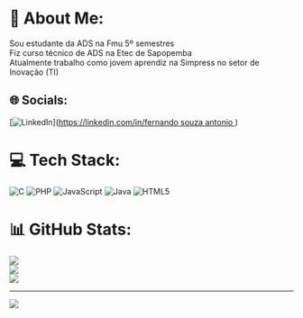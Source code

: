 # 💫 About Me:
Sou estudante da ADS na Fmu 5º semestres<br>Fiz curso técnico de ADS na Etec de Sapopemba <br>Atualmente trabalho como jovem aprendiz na Simpress no setor de Inovação (TI)


## 🌐 Socials:
[![LinkedIn](https://img.shields.io/badge/LinkedIn-%230077B5.svg?logo=linkedin&logoColor=white)]([https://linkedin.com/in/fernando souza antonio ](https://www.linkedin.com/in/fernando-de-souza-antonio-a44444261/)) 

# 💻 Tech Stack:
![C](https://img.shields.io/badge/c-%2300599C.svg?style=for-the-badge&logo=c&logoColor=white) ![PHP](https://img.shields.io/badge/php-%23777BB4.svg?style=for-the-badge&logo=php&logoColor=white) ![JavaScript](https://img.shields.io/badge/javascript-%23323330.svg?style=for-the-badge&logo=javascript&logoColor=%23F7DF1E) ![Java](https://img.shields.io/badge/java-%23ED8B00.svg?style=for-the-badge&logo=openjdk&logoColor=white) ![HTML5](https://img.shields.io/badge/html5-%23E34F26.svg?style=for-the-badge&logo=html5&logoColor=white)
# 📊 GitHub Stats:
![](https://github-readme-stats.vercel.app/api?username=Fernando-Chase&theme=dark&hide_border=false&include_all_commits=false&count_private=false)<br/>
![](https://github-readme-streak-stats.herokuapp.com/?user=Fernando-Chase&theme=dark&hide_border=false)<br/>
![](https://github-readme-stats.vercel.app/api/top-langs/?username=Fernando-Chase&theme=dark&hide_border=false&include_all_commits=false&count_private=false&layout=compact)

---
[![](https://visitcount.itsvg.in/api?id=Fernando-Chase&icon=0&color=0)](https://visitcount.itsvg.in)

<!-- Proudly created with GPRM ( https://gprm.itsvg.in ) -->
